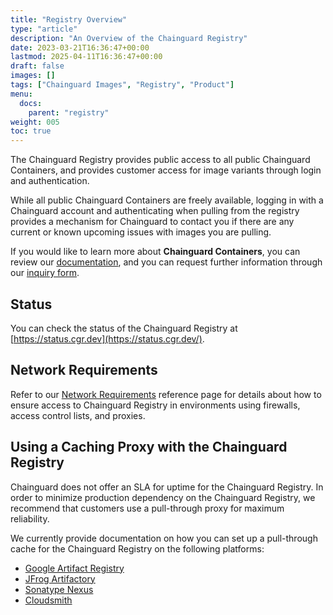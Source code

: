 ```yaml
---
title: "Registry Overview"
type: "article"
description: "An Overview of the Chainguard Registry"
date: 2023-03-21T16:36:47+00:00
lastmod: 2025-04-11T16:36:47+00:00
draft: false
images: []
tags: ["Chainguard Images", "Registry", "Product"]
menu:
  docs:
    parent: "registry"
weight: 005
toc: true
---
```


The Chainguard Registry provides public access to all public Chainguard Containers, and provides customer access for image variants through login and authentication.

While all public Chainguard Containers are freely available, logging in with a Chainguard account and authenticating when pulling from the registry provides a mechanism for Chainguard to contact you if there are any current or known upcoming issues with images you are pulling.

If you would like to learn more about **Chainguard Containers**, you can review our [documentation](/chainguard/chainguard-images/overview/), and you can request further information through our [inquiry form](https://www.chainguard.dev/contact?utm_source=docs).

## Status

You can check the status of the Chainguard Registry at [https://status.cgr.dev](https://status.cgr.dev/).

## Network Requirements

Refer to our [Network Requirements](/chainguard/administration/network-requirements) reference page for details about how to ensure access to Chainguard Registry in environments using firewalls, access control lists, and proxies.

## Using a Caching Proxy with the Chainguard Registry

Chainguard does not offer an SLA for uptime for the Chainguard Registry. In order to minimize production dependency on the Chainguard Registry, we recommend that customers use a pull-through proxy for maximum reliability.

We currently provide documentation on how you can set up a pull-through cache for the Chainguard Registry on the following platforms:

* [Google Artifact Registry](/chainguard/chainguard-registry/pull-through-guides/artifact-registry-pull-through/)
* [JFrog Artifactory](/chainguard/chainguard-registry/pull-through-guides/artifactory/)
* [Sonatype Nexus](/chainguard/chainguard-registry/pull-through-guides/nexus-pull-through/)
* [Cloudsmith](/chainguard/chainguard-registry/pull-through-guides/cloudsmith-pull-through/)

